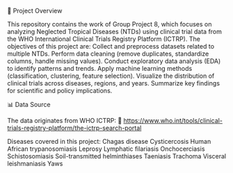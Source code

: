 📌 Project Overview

This repository contains the work of Group Project 8, which focuses on analyzing Neglected Tropical Diseases (NTDs) using clinical trial data from the WHO International Clinical Trials Registry Platform (ICTRP).
The objectives of this project are:
Collect and preprocess datasets related to multiple NTDs.
Perform data cleaning (remove duplicates, standardize columns, handle missing values).
Conduct exploratory data analysis (EDA) to identify patterns and trends.
Apply machine learning methods (classification, clustering, feature selection).
Visualize the distribution of clinical trials across diseases, regions, and years.
Summarize key findings for scientific and policy implications.

📊 Data Source

The data originates from WHO ICTRP:
🔗 https://www.who.int/tools/clinical-trials-registry-platform/the-ictrp-search-portal

Diseases covered in this project:
Chagas disease
Cysticercosis
Human African trypanosomiasis
Leprosy
Lymphatic filariasis
Onchocerciasis
Schistosomiasis
Soil-transmitted helminthiases
Taeniasis
Trachoma
Visceral leishmaniasis
Yaws

